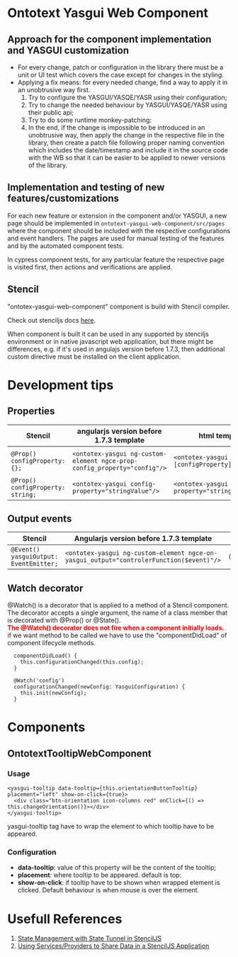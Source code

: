 
# Ontotext Yasgui Web Component

## Approach for the component implementation and YASGUI customization

- For every change, patch or configuration in the library there must be a unit or UI test which 
  covers the case except for changes in the styling.
- Applying a fix means: for every needed change, find a way to apply it in an unobtrusive way first.
  1. Try to configure the YASGUI/YASQE/YASR using their configuration;
  2. Try to change the needed behaviour by YASGUI/YASQE/YASR using their public api;
  3. Тry to do some runtime monkey-patching:
  4. In the end, if the change is impossible to be introduced in an unobtrusive way, then apply the
     change in the respective file in the library, then create a patch file following proper naming
     convention which includes the date/timestamp and include it in the source code with the WB so
     that it can be easier to be applied to newer versions of the library.

## Implementation and testing of new features/customizations

For each new feature or extension in the component and/or YASGUI, a new page should be implemented 
in `ontotext-yasgui-web-component/src/pages` where the component should be included with the 
respective configurations and event handlers. The pages are used for manual testing of the features
and by the automated component tests.

In cypress component tests, for any particular feature the respective page is visited first, then
actions and verifications are applied.

## Stencil

"ontotex-yasgui-web-component" component is build with Stencil compiler.

Check out stenciljs docs [here](https://stenciljs.com/docs/my-first-component).

When component is built it can be used in any supported by stenciljs environment or in native 
javascript web application, but there might be differences, e.g. if it's used in angulajs version 
before 1.7.3, then additional custom directive must be installed on the client application.

# Development tips

## Properties

| Stencil                             | angularjs version before 1.7.3 template                                      | html template                                         | Description                   |
|-------------------------------------|------------------------------------------------------------------------------|-------------------------------------------------------|-------------------------------|
| ```@Prop() configProperty: {};``` | ```<ontotex-yasgui ng-custom-element ngce-prop-config_property="config"/>``` | ```<ontotex-yasgui [configProperty]="config"/>```     | config is controller property |
| ```@Prop() configProperty: string;``` | ```<ontotex-yasgui config-property="stringValue"/>```                        | ```<ontotex-yasgui config-property="stringValue"/>``` |                               |

## Output events
| Stencil                                    | Angularjs version before 1.7.3 template                                                     | Html template                                      | Descriptions  |
|--------------------------------------------|---------------------------------------------------------------------------------------------|----------------------------------------------------|---------------|
| ```@Event() yasguiOutput: EventEmitter;``` | ```<ontotex-yasgui ng-custom-element ngce-on-yasgui_output="controlerFunction($event)"/>``` | ```(yasguiOutput)="controlerFunction($event)"/>``` |               |

## Watch decorator
@Watch() is a decorator that is applied to a method of a Stencil component. The decorator accepts a single argument, the name of a class member that is decorated with @Prop() or @State().
<br>**<span style="color:red">The @Watch() decorator does not fire when a component initially loads.</style>**
<br>if we want method to be called we have to use the "componentDidLoad" of component lifecycle methods.

```
  componentDidLoad() {
    this.configurationChanged(this.config);
  }

  @Watch('config')
  configurationChanged(newConfig: YasguiConfiguration) {
    this.init(newConfig);
  }
```

# Components
## OntotextTooltipWebComponent
 ### Usage
```
<yasgui-tooltip data-tooltip={this.orientationButtonTooltip} placement="left" show-on-click={true}>
  <div class="btn-orientation icon-columns red" onClick={() => this.changeOrientation()}></div>
</yasgui-tooltip>
```
yasgui-tooltip tag have to wrap the element to which tooltip have to be appeared.
### Configuration
- <b>data-tooltip</b>: value of this property will be the content of the tooltip;
- <b>placement</b>: where tooltip to be appeared. default is top:
- <b>show-on-click</b>: if tooltip have to be shown when wrapped element is clicked. Default behaviour is when mouse is over the element.


# Usefull References
1. [State Management with State Tunnel in StencilJS](https://www.joshmorony.com/state-management-with-state-tunnel-in-stencil-js/)
2. [Using Services/Providers to Share Data in a StencilJS Application](https://www.joshmorony.com/using-services-providers-to-share-data-in-a-stencil-js-application/)